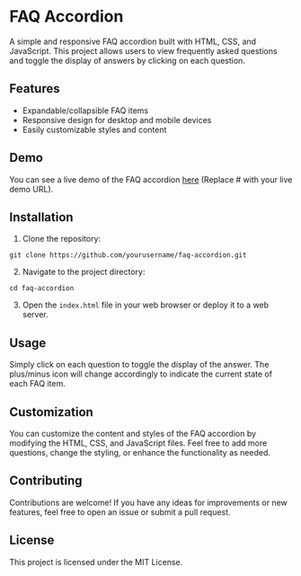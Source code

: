 # FAQ Accordion

A simple and responsive FAQ accordion built with HTML, CSS, and JavaScript. This project allows users to view frequently asked questions and toggle the display of answers by clicking on each question.

## Features

- Expandable/collapsible FAQ items
- Responsive design for desktop and mobile devices
- Easily customizable styles and content

## Demo

You can see a live demo of the FAQ accordion [here](#) (Replace # with your live demo URL).

## Installation

1. Clone the repository:

`git clone https://github.com/yourusername/faq-accordion.git`

2. Navigate to the project directory:

`cd faq-accordion`

3. Open the `index.html` file in your web browser or deploy it to a web server.

## Usage

Simply click on each question to toggle the display of the answer. The plus/minus icon will change accordingly to indicate the current state of each FAQ item.

## Customization

You can customize the content and styles of the FAQ accordion by modifying the HTML, CSS, and JavaScript files. Feel free to add more questions, change the styling, or enhance the functionality as needed.

## Contributing

Contributions are welcome! If you have any ideas for improvements or new features, feel free to open an issue or submit a pull request.

## License

This project is licensed under the MIT License.
